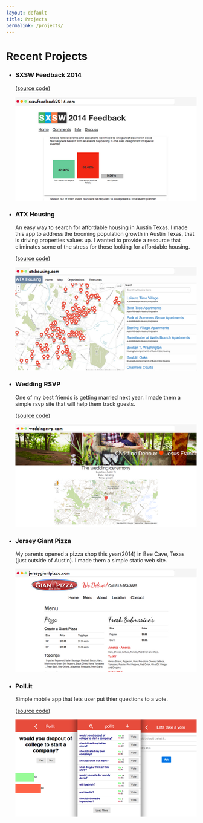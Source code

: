 ```yaml
---
layout: default
title: Projects
permalink: /projects/
---
```


<h1>Recent Projects</h1>

<ul class="inline-list">
	<li>
		<h3>SXSW Feedback 2014</h3>
		<p></p>(<a href="https://github.com/paulserraino/SXSW-2014-Crash-Survey.git" target="_blank">source code</a>)</p>
		<a href="http://paulserraino.github.io/SXSW-2014-Crash-Survey/" target="_blank">
		<img class="resp-img" src="/images/br_sxsw-feedback.png" alt="atx housing">
		</a>
	</li>
	<li>
		<h3>ATX Housing</h3>
		<p>An easy way to search for affordable housing in Austin Texas.
		I made this app to address the booming population growth in Austin Texas, that is driving properties values up. I wanted to provide a resource that eliminates some of the stress for those looking for affordable housing.</p>
		<p>(<a href="https://github.com/paulserraino/ATXHousing" target="_blank">source code</a>)</p>
		<a href="http://atxhousing.herokuapp.com" target="_blank">
		<img class="resp-img" src="/images/br_atx-housing.png" alt="atx housing">
		</a>
	</li>
	<li>
		<h3>Wedding RSVP</h3>
		<p>One of my best friends is getting married next year. I made them a simple rsvp site that will help them track guests.</p>
		<p>(<a href="https://github.com/paulserraino/wedding-rsvp" target="_blank">source code</a>)</p>
		<a href="http://weddingfrancorsvp.herokuapp.com" target="_blank">
		<img class="resp-img" src="/images/br_wedding-rsvp.png" alt="wedding rsvp">
		</a>
	</li>
	<li>
		<h3>Jersey Giant Pizza</h3>
		<p>My parents opened a pizza shop this year(2014) in Bee Cave, Texas (just outside of Austin). I made them a simple static web site.</p>
		<a href="http://jerseygiantpizza.herokuapp.com" target="_blank">
		<img class="resp-img" src="/images/br_jersey-giant.png" alt="jersey giant pizza">
		</a>
	</li>
	<!--
	<li>
		<h3>We Love Letters</h3>
		<p>Sending emails in any typeface.</p>
		<p>(<a href="" target="_blank">source code</a>)</p>
		<img src="" alt="we love letters">
	</li>
	-->
	<li>
		<h3>Poll.it</h3>
		<p>Simple mobile app that lets user put thier questions to a vote.</p>
		<p>(<a href="https://github.com/paulserraino/pollit" target="_blank">source code</a>)</p>
		<img class="resp-img" src="/images/rsz_pollit.png" alt="pollit">
	</li>
</ul>